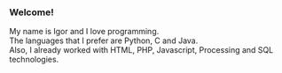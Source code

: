 ### Welcome!
My name is Igor and I love programming.<br />
The languages that I prefer are Python, C and Java.<br />
Also, I already worked with HTML, PHP, Javascript, Processing and SQL technologies.
